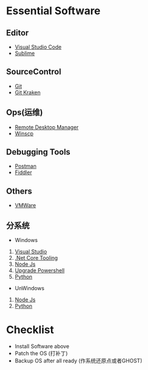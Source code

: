﻿---
tags: [tools]
categories: [tech]
---

# Essential Software  

## Editor  
* [Visual Studio Code](https://code.visualstudio.com/)  
* [Sublime](https://www.sublimetext.com/)

## SourceControl  
* [Git](https://git-scm.com/)
* [Git Kraken](https://www.gitkraken.com/)

## Ops(运维)  
* [Remote Desktop Manager](https://remotedesktopmanager.com/)  
* [Winscp](https://winscp.net/)

## Debugging Tools  
* [Postman](https://www.getpostman.com/)
* [Fiddler](https://www.telerik.com/fiddler)

## Others  
* [VMWare](https://www.vmware.com/)

## 分系统
* Windows
 1. [Visual Studio](https://www.microsoft.com/net/core#windows)
 2. [.Net Core Tooling](https://www.microsoft.com/net/download)
 3. [Node Js](https://nodejs.org/)
 4. [Upgrade Powershell](https://msdn.microsoft.com/en-us/powershell/wmf/readme)
 5. [Python](https://www.python.org/downloads/)
* UnWindows
 1. [Node Js](https://nodejs.org/) 
 2. [Python](https://www.python.org/downloads/)

# Checklist    
* Install Software above
* Patch the OS (打补丁)
* Backup OS after all ready (作系统还原点或者GHOST)